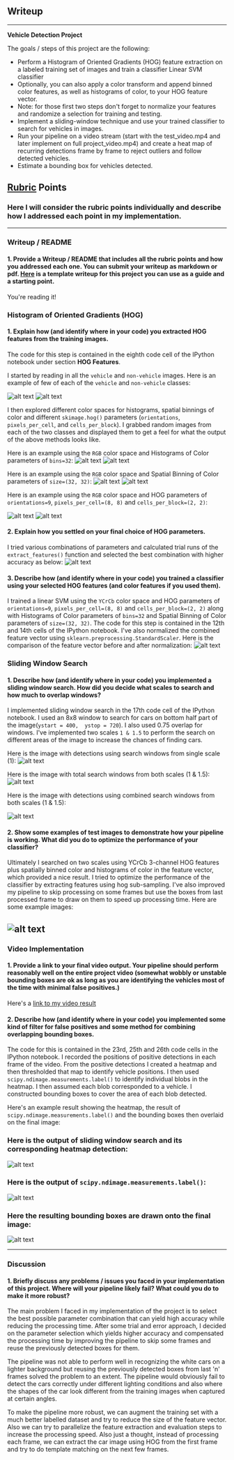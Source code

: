 ## Writeup

---

**Vehicle Detection Project**

The goals / steps of this project are the following:

* Perform a Histogram of Oriented Gradients (HOG) feature extraction on a labeled training set of images and train a classifier Linear SVM classifier
* Optionally, you can also apply a color transform and append binned color features, as well as histograms of color, to your HOG feature vector. 
* Note: for those first two steps don't forget to normalize your features and randomize a selection for training and testing.
* Implement a sliding-window technique and use your trained classifier to search for vehicles in images.
* Run your pipeline on a video stream (start with the test_video.mp4 and later implement on full project_video.mp4) and create a heat map of recurring detections frame by frame to reject outliers and follow detected vehicles.
* Estimate a bounding box for vehicles detected.

[//]: # (Image References)
[image1]: ./examples/Sample_Car.png
[image2]: ./examples/Sample_Non_Car.png
[image3]: ./examples/Histogram_Car.png
[image4]: ./examples/Histogram_Non_Car.png
[image5]: ./examples/Spatial_Car.png
[image6]: ./examples/Spatial_Non_Car.png
[image7]: ./examples/HOG_Car.png
[image8]: ./examples/HOG_Non_Car.png
[image9]: ./examples/params_selection.png
[image10]: ./examples/Combined_Features.png
[image11]: ./examples/Single_Scale.png
[image12]: ./examples/Search_Windows.png
[image13]: ./examples/Multi_Scale.png
[image14]: ./examples/HeatMap.png
[image15]: ./examples/Car_Detection.png
[image16]: ./examples/Draw_Boxes.png
[image17]: ./examples/Test_Images.png
[video1]: ./project_video_output.mp4

## [Rubric](https://review.udacity.com/#!/rubrics/513/view) Points
### Here I will consider the rubric points individually and describe how I addressed each point in my implementation.  

---
### Writeup / README

#### 1. Provide a Writeup / README that includes all the rubric points and how you addressed each one.  You can submit your writeup as markdown or pdf.  [Here](https://github.com/udacity/CarND-Vehicle-Detection/blob/master/writeup_template.md) is a template writeup for this project you can use as a guide and a starting point.  

You're reading it!

### Histogram of Oriented Gradients (HOG)

#### 1. Explain how (and identify where in your code) you extracted HOG features from the training images.

The code for this step is contained in the eighth code cell of the IPython notebook under section **HOG Features**.

I started by reading in all the `vehicle` and `non-vehicle` images.  Here is an example of few of each of the `vehicle` and `non-vehicle` classes:

![alt text][image1]
![alt text][image2]

I then explored different color spaces for histograms, spatial binnings of color and different `skimage.hog()` parameters (`orientations`, `pixels_per_cell`, and `cells_per_block`).  I grabbed random images from each of the two classes and displayed them to get a feel for what the output of the above methods looks like.

Here is an example using the `RGB` color space and Histograms of Color parameters of `bins=32`:
![alt text][image3]
![alt text][image4]

Here is an example using the `RGB` color space and Spatial Binning of Color parameters of `size=(32, 32)`:
![alt text][image5]
![alt text][image6]

Here is an example using the `RGB` color space and HOG parameters of `orientations=9`, `pixels_per_cell=(8, 8)` and `cells_per_block=(2, 2)`:

![alt text][image7]
![alt text][image8]

#### 2. Explain how you settled on your final choice of HOG parameters.

I tried various combinations of parameters and calculated trial runs of the `extract_features()` function and selected the best combination with higher accuracy as below:
![alt text][image9]

#### 3. Describe how (and identify where in your code) you trained a classifier using your selected HOG features (and color features if you used them).

I trained a linear SVM using the `YCrCb` color space and HOG parameters of `orientations=9`, `pixels_per_cell=(8, 8)` and `cells_per_block=(2, 2)` along with Histograms of Color parameters of `bins=32` and  Spatial Binning of Color parameters of `size=(32, 32)`. The code for this step is contained in the 12th and 14th cells of the IPython notebook. I've also normalized the combined feature vector using `sklearn.preprocessing.StandardScaler`. Here is the comparison of the feature vector before and after normalization:
![alt text][image10]

### Sliding Window Search

#### 1. Describe how (and identify where in your code) you implemented a sliding window search.  How did you decide what scales to search and how much to overlap windows?

I implemented sliding window search in the 17th code cell of the IPython notebook. I used an 8x8 window to search for cars on bottom half part of the image(`ystart = 400,  ystop = 720`). I also used 0.75 overlap for windows. I've implemented two scales `1 & 1.5` to perform the search on different areas of the image to increase the chances of finding cars.

Here is the image with detections using search windows from single scale (1):
![alt text][image11]

Here is the image with total search windows from both scales (1 & 1.5):
![alt text][image12]

Here is the image with detections using combined search windows from both scales (1 & 1.5):

![alt text][image13]

#### 2. Show some examples of test images to demonstrate how your pipeline is working.  What did you do to optimize the performance of your classifier?

Ultimately I searched on two scales using YCrCb 3-channel HOG features plus spatially binned color and histograms of color in the feature vector, which provided a nice result.  I tried to optimize the performance of the classifier by extracting features using hog sub-sampling. I've also improved my pipeline to skip processing on some frames but use the boxes from last processed frame to draw on them to speed up processing time. Here are some example images:

![alt text][image17]
---

### Video Implementation

#### 1. Provide a link to your final video output.  Your pipeline should perform reasonably well on the entire project video (somewhat wobbly or unstable bounding boxes are ok as long as you are identifying the vehicles most of the time with minimal false positives.)
Here's a [link to my video result](./project_video_output.mp4)


#### 2. Describe how (and identify where in your code) you implemented some kind of filter for false positives and some method for combining overlapping bounding boxes.

The code for this is contained in the 23rd, 25th and 26th code cells in the IPython notebook.
I recorded the positions of positive detections in each frame of the video.  From the positive detections I created a heatmap and then thresholded that map to identify vehicle positions.  I then used `scipy.ndimage.measurements.label()` to identify individual blobs in the heatmap.  I then assumed each blob corresponded to a vehicle.  I constructed bounding boxes to cover the area of each blob detected.  

Here's an example result showing the heatmap, the result of `scipy.ndimage.measurements.label()` and the bounding boxes then overlaid on the final image:

### Here is the output of sliding window search and its corresponding heatmap detection:

![alt text][image14]

### Here is the output of `scipy.ndimage.measurements.label()`:
![alt text][image15]

### Here the resulting bounding boxes are drawn onto the final image:
![alt text][image16]



---

### Discussion

#### 1. Briefly discuss any problems / issues you faced in your implementation of this project.  Where will your pipeline likely fail?  What could you do to make it more robust?

The main problem I faced in my implementation of the project is to select the best possible parameter combination that can yield high accuracy while reducing the processing time. After some trial and error approach, I decided on the parameter selection which yields higher accuracy and compensated the processing time by improving the pipeline to skip some frames and reuse the previously detected boxes for them. 

The pipeline was not able to perform well in recognizing the white cars on a lighter background but reusing the previously detected boxes from last 'n' frames solved the problem to an extent. The pipeline would obviously fail to detect the cars correctly under different lighting conditions and also where the shapes of the car look different from the training images when captured at certain angles.

To make the pipeline more robust, we can augment the training set with a much better labelled dataset and try to reduce the size of the feature vector. Also we can try to parallelize the feature extraction and evaluation steps to increase the processing speed. Also just a thought, instead of processing each frame, we can extract the car image using HOG from the first frame and try to do template matching on the next few frames.

